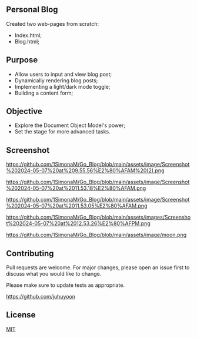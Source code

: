 ## Personal Blog

Created two web-pages from scratch: 
- Index.html;
- Blog.html;

## Purpose

- Allow users to input and view blog post;
- Dynamically rendering blog posts;
- Implementing a light/dark mode toggle;
- Building a content form;


## Objective

- Explore the Document Object Model's power;
- Set the stage for more advanced tasks.

## Screenshot

https://github.com/1SimonaM/Go_Blog/blob/main/assets/image/Screenshot%202024-05-07%20at%209.55.56%E2%80%AFAM%20(2).png

https://github.com/1SimonaM/Go_Blog/blob/main/assets/image/Screenshot%202024-05-07%20at%2011.53.18%E2%80%AFAM.png

https://github.com/1SimonaM/Go_Blog/blob/main/assets/image/Screenshot%202024-05-07%20at%2011.53.05%E2%80%AFAM.png

https://github.com/1SimonaM/Go_Blog/blob/main/assets/images/Screenshot%202024-05-07%20at%2012.53.26%E2%80%AFPM.png

https://github.com/1SimonaM/Go_Blog/blob/main/assets/image/moon.png



## Contributing

Pull requests are welcome. For major changes, please open an issue first
to discuss what you would like to change.

Please make sure to update tests as appropriate.

https://github.com/juhuyoon




## License

[MIT](https://choosealicense.com/licenses/mit/)

